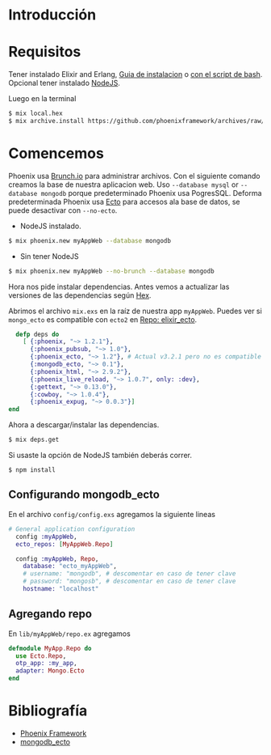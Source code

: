 # Introducción

# Requisitos
Tener instalado Elixir and Erlang, [Guia de instalacion](http://elixir-lang.org/install.html) o [con el script de bash](https://github.com/MaraniMatias/elixir-hola-mundo).
Opcional tener instalado [NodeJS](https://nodejs.org/).

Luego en la terminal
```sh
$ mix local.hex
$ mix archive.install https://github.com/phoenixframework/archives/raw/master/phoenix_new.ez
```

# Comencemos
Phoenix usa [Brunch.io](http://brunch.io/) para administrar archivos.
Con el siguiente comando creamos la base de nuestra aplicacion web.
Uso `--database mysql` or `--database mongodb` porque predeterminado Phoenix usa PogresSQL.
Deforma predeterminada Phoenix usa [Ecto](http://www.phoenixframework.org/docs/ecto-models) para accesos ala base de datos, se puede desactivar con `--no-ecto`.

* NodeJS instalado.
```sh
$ mix phoenix.new myAppWeb --database mongodb
```
* Sin tener NodeJS
```sh
$ mix phoenix.new myAppWeb --no-brunch --database mongodb
```
Hora nos pide instalar dependencias.
Antes vemos a actualizar las versiones de las dependencias según [Hex](https://hex.pm/).

Abrimos el archivo `mix.exs` en la raíz de nuestra app `myAppWeb`.
Puedes ver si `mongo_ecto` es compatible con `ecto2` en [Repo: elixir_ecto](https://github.com/elixir-ecto/ecto#usage).
```elixir
  defp deps do
    [ {:phoenix, "~> 1.2.1"},
      {:phoenix_pubsub, "~> 1.0"},
      {:phoenix_ecto, "~> 1.2"}, # Actual v3.2.1 pero no es compatible con  mongodb_ecto v0.1.5
      {:mongodb_ecto, "~> 0.1"},
      {:phoenix_html, "~> 2.9.2"},
      {:phoenix_live_reload, "~> 1.0.7", only: :dev},
      {:gettext, "~> 0.13.0"},
      {:cowboy, "~> 1.0.4"},
      {:phoenix_expug, "~> 0.0.3"}]
end
```
Ahora a descargar/instalar las dependencias.
```sh
$ mix deps.get
```
Si usaste la opción de NodeJS también deberás correr.
```
$ npm install
```

## Configurando mongodb_ecto
En el archivo `config/config.exs` agregamos la siguiente lineas
```elixir
# General application configuration
  config :myAppWeb,
  ecto_repos: [MyAppWeb.Repo]

  config :myAppWeb, Repo,
    database: "ecto_myAppWeb",
    # username: "mongodb", # descomentar en caso de tener clave
    # password: "mongosb", # descomentar en caso de tener clave
    hostname: "localhost"
```

## Agregando repo
En `lib/myAppWeb/repo.ex` agregamos
```elixir
defmodule MyApp.Repo do
  use Ecto.Repo,
  otp_app: :my_app,
  adapter: Mongo.Ecto
end
```

# Bibliografía
* [Phoenix Framework](http://www.phoenixframework.org)
* [mongodb_ecto](https://github.com/michalmuskala/mongodb_ecto)

